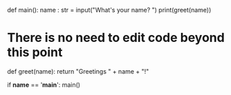 <!-- Problem Statement
We've written a helper function for you called greet(name) which takes as input a string name and prints a greeting. Write some code in main() to get the user's name and then greet them, being sure to call the greet(name) helper function.

Here's a sample run of the program (user input in bold italics):

What's your name? Sophia

Greetings Sophia! -->


def main():
    name : str = input("What's your name? ")
    print(greet(name))

# There is no need to edit code beyond this point

def greet(name):
    return "Greetings " + name + "!"
	
if __name__ == '__main__':
    main()
